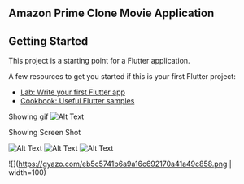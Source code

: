 ## Amazon Prime Clone Movie Application

## Getting Started

This project is a starting point for a Flutter application.

A few resources to get you started if this is your first Flutter project:

- [Lab: Write your first Flutter app](https://flutter.dev/docs/get-started/codelab)
- [Cookbook: Useful Flutter samples](https://flutter.dev/docs/cookbook)


Showing gif
![Alt Text](https://gifyu.com/image/5Uvb)


Showing Screen Shot

![Alt Text](https://gifyu.com/image/5UvW)
![Alt Text](https://gifyu.com/image/5Uvc)
![Alt Text](https://gifyu.com/image/5Uvn)

![](https://gyazo.com/eb5c5741b6a9a16c692170a41a49c858.png | width=100)
